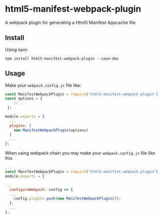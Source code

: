 # html5-manifest-webpack-plugin

A webpack plugin for generating a Html5 Manifest Appcache file.

## Install

Using npm:

```console
npm install html5-manifest-webpack-plugin --save-dev
```

## Usage

Make your `webpack.config.js` file like:

```js
const ManifestWebpackPlugin = require('html5-manifest-webpack-plugin');
const options = {
    // ...
 };

module.exports = {
  ...
  plugins: [
    new ManifestWebpackPlugin(options)
  ]
  ...
};
```

When using webpack chain you may make your `webpack.config.js` file like this

```js
...
const ManifestWebpackPlugin = require("html5-manifest-webpack-plugin");
module.exports = {

...
  configureWebpack: config => {
  ...
    config.plugins.push(new ManifestWebpackPlugin());
  },
  ...
};
```
